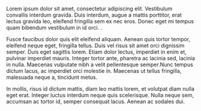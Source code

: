 Lorem ipsum dolor sit amet, consectetur adipiscing elit. Vestibulum convallis interdum gravida. Duis interdum, augue a mattis porttitor, erat lectus gravida leo, eleifend fringilla sem ex nec eros. Donec eget mi tempus quam bibendum vestibulum in id orci. .

Fusce faucibus dolor quis elit eleifend aliquam. Aenean quis tortor tempor, eleifend neque eget, fringilla tellus. Duis vel risus sit amet orci dignissim semper. Duis eget sagittis lorem. Etiam dolor lectus, imperdiet in enim et, pulvinar imperdiet mauris. Integer tortor ante, pharetra ac lacinia sed, lacinia in nulla. Maecenas vulputate nibh a velit pellentesque semper.Nunc tempus dictum lacus, ac imperdiet orci molestie in. Maecenas ut tellus fringilla, malesuada neque a, tincidunt metus.

In mollis, risus id dictum mattis, diam leo mattis lorem, et volutpat diam nulla eget erat. Integer luctus interdum neque quis scelerisque. Nulla neque sem, accumsan ac tortor id, semper consequat lacus. Aenean ac sodales dui. 
